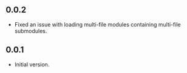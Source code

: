 ## 0.0.2

- Fixed an issue with loading multi-file modules containing multi-file submodules.

## 0.0.1

- Initial version.
